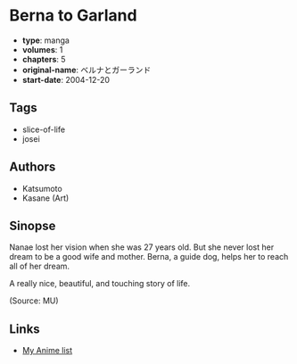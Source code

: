 # Berna to Garland

-   **type**: manga
-   **volumes**: 1
-   **chapters**: 5
-   **original-name**: ベルナとガーランド
-   **start-date**: 2004-12-20

## Tags

-   slice-of-life
-   josei

## Authors

-   Katsumoto
-   Kasane (Art)

## Sinopse

Nanae lost her vision when she was 27 years old. But she never lost her dream to be a good wife and mother. Berna, a guide dog, helps her to reach all of her dream.

A really nice, beautiful, and touching story of life.

(Source: MU)

## Links

-   [My Anime list](https://myanimelist.net/manga/50273/Berna_to_Garland)
